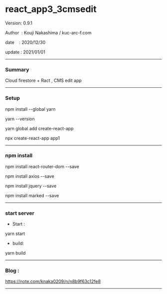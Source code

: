 ﻿# react_app3_3cmsedit

 Version: 0.9.1

 Author  : Kouji Nakashima / kuc-arc-f.com

 date    : 2020/12/30

 update  : 2021/01/01

***
### Summary

Cloud firestore + Ract , CMS edit app

***
### Setup

npm install --global yarn

yarn --version

yarn global add create-react-app

npx create-react-app app1


***
### npm install

npm install react-router-dom --save

npm install axios --save

npm install jquery --save

npm install marked --save

***
### start server
* Start :

yarn start

* build:

yarn build


***
### Blog :

https://note.com/knaka0209/n/n8b9f63c12fe8


***

